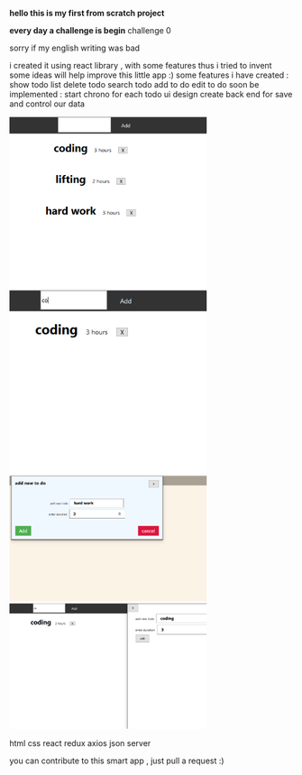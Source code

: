 **hello  this is my first from scratch project** 


**every day a challenge is begin**
challenge 0

sorry if my english writing was bad 

i created it using react library , with some features thus i tried to invent 
some ideas will help improve this little app :)
some features i have created :
show todo list 
delete todo 
search todo
add to do
edit to do
soon be implemented :
 start chrono for each todo 
ui design 
create back end for save and control our data
<p >
  <img src="./public/Capture1.PNG" width="350"  >
  <img src="./public/Captur2.PNG" width="350"  >
   <img src="./public/Caure.PNG" width="350"  >
   <img src="./public/Cure.PNG" width="350" >


</p>

 
html 
css
react 
redux 
axios
json server

you can contribute to this smart app , just pull a request :)

